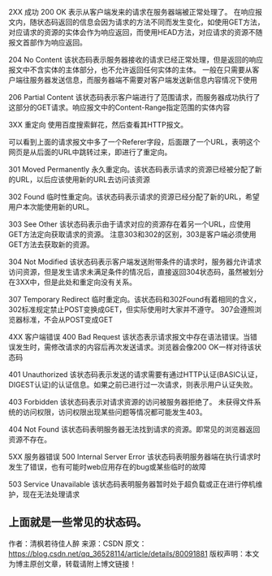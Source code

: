 2XX 成功
200 OK 
表示从客户端发来的请求在服务器端被正常处理了。 
在响应报文内，随状态码返回的信息会因为请求的方法不同而发生变化，如使用GET方法，对应请求的资源的实体会作为响应返回，而使用HEAD方法，对应请求的资源不随报文首部作为响应返回。

204 No Content 
该状态码表示服务器接收的请求已经正常处理，但是返回的响应报文中不含实体的主体部分，也不允许返回任何实体的主体。 
一般在只需要从客户端往服务器发送信息，而服务器端不需要对客户端发送新信息内容情况下使用

206 Partial Content 
该状态码表示客户端进行了范围请求，而服务器成功执行了这部分的GET请求。响应报文中的Content-Range指定范围的实体内容

3XX 重定向
使用百度搜索鲜花，然后查看其HTTP报文。 

可以看到上面的请求报文中多了一个Referer字段，后面跟了一个URL，表明这个网页是从后面的URL中跳转过来，即进行了重定向。

301 Moved Permanently 
永久重定向。该状态码表示请求的资源已经被分配了新的URL，以后应该使用新的URL去访问该资源

302 Found 
临时性重定向。该状态码表示请求的资源已经分配了新的URL，希望用户本次能使用新的URL。

303 See Other 
该状态码表示由于请求对应的资源存在着另一个URL，应使用GET方法定向获取请求的资源。 
注意303和302的区别，303是客户端必须使用GET方法去获取新的资源。

304 Not Modified 
该状态码表示客户端发送附带条件的请求时，服务器允许请求访问资源，但是发生请求未满足条件的情况后，直接返回304状态码，虽然被划分在3XX中，但是此处和重定向没有关系。

307 Temporary Redirect 
临时重定向。该状态码和302Found有着相同的含义，302标准规定禁止POST变换成GET，但实际使用时大家并不遵守。 
307会遵照浏览器标准，不会从POST变成GET

4XX 客户端错误
400 Bad Request 
该状态表示请求报文中存在语法错误。当错误发生时，需修改请求的内容后再次发送请求。浏览器会像200 OK一样对待该状态码

401 Unauthorized 
该状态码表示发送的请求需要有通过HTTP认证(BASIC认证，DIGEST认证)的认证信息。如果之前已进行过一次请求，则表示用户认证失败。

403 Forbidden 
该状态码表示对请求资源的访问被服务器拒绝了。 
未获得文件系统的访问权限，访问权限出现某些问题等情况都可能发生403。

404 Not Found 
该状态码表明服务器无法找到请求的资源。即常见的浏览器返回资源不存在。

5XX 服务器错误
500 Internal Server Error 
该状态码表明服务器端在执行请求时发生了错误，也有可能时web应用存在的bug或某些临时的故障

503 Service Unavailable 
该状态码表明服务器暂时处于超负载或正在进行停机维护，现在无法处理请求

上面就是一些常见的状态码。
--------------------- 
作者：清枫若待佳人醉 
来源：CSDN 
原文：https://blog.csdn.net/qq_36528114/article/details/80091881 
版权声明：本文为博主原创文章，转载请附上博文链接！
